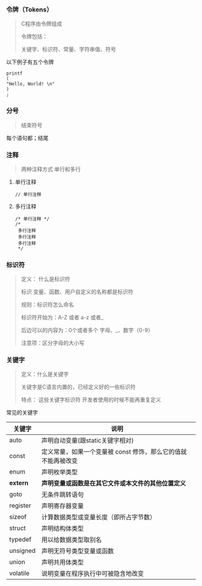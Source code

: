 ### 令牌（Tokens）

> C程序由令牌组成
>
> 令牌包括：
>
> 关键字、标识符、常量、字符串值、符号

以下例子有五个令牌

```
printf
(
"Hello, World! \n"
)
;
```

### 分号

> 结束符号

每个语句都；结尾

### 注释

> 两种注释方式 单行和多行

1. 单行注释

   ```
   // 单行注释
   ```

2. 多行注释

   ```
   /* 单行注释 */
   /* 
    多行注释
    多行注释
    多行注释
    */
   ```

   

### 标识符

> 定义： 什么是标识符
>
> 标识 变量、函数、用户自定义的名称都是标识符
>
> 规则：标识符怎么命名
>
> 标识符开始为：A-Z 或者 a-z 或者_
>
> 后边可以的内容为：0个或者多个  字母、_、数字（0-9）
>
> 注意项：区分字母的大小写

### 关键字

>定义：什么是关键字
>
>关键字是C语言内置的，已经定义好的一些标识符
>
>特点： 这些关键字标识符 开发者使用的时候不能再重复定义

常见的关键字

| 关键字     | 说明                                                         |
| ---------- | ------------------------------------------------------------ |
| auto       | 声明自动变量(跟static关键字相对)                             |
| const      | 定义常量，如果一个变量被 const 修饰，那么它的值就不能再被改变 |
| enum       | 声明枚举类型                                                 |
| **extern** | **声明变量或函数是在其它文件或本文件的其他位置定义**         |
| goto       | 无条件跳转语句                                               |
| register   | 声明寄存器变量                                               |
| sizeof     | 计算数据类型或变量长度（即所占字节数）                       |
| struct     | 声明结构体类型                                               |
| typedef    | 用以给数据类型取别名                                         |
| unsigned   | 声明无符号类型变量或函数                                     |
| union      | 声明共用体类型                                               |
| volatile   | 说明变量在程序执行中可被隐含地改变                           |





